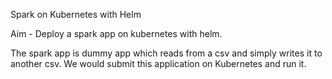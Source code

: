 Spark on Kubernetes with Helm

Aim - Deploy a spark app on kubernetes with helm.

The spark app is dummy app which reads from a csv and simply writes it to another csv.
We would submit this application on Kubernetes and run it.